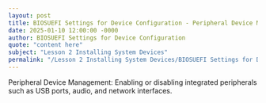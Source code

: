```yaml
---
layout: post
title: BIOSUEFI Settings for Device Configuration - Peripheral Device Management
date: 2025-01-10 12:00:00 -0000
author: BIOSUEFI Settings for Device Configuration
quote: "content here"
subject: "Lesson 2 Installing System Devices"
permalink: "/Lesson 2 Installing System Devices/BIOSUEFI Settings for Device Configuration/BIOSUEFI Settings for Device Configuration - Peripheral Device Management"
---
```


Peripheral Device Management: Enabling or disabling integrated peripherals such as USB ports, audio, and network interfaces.
